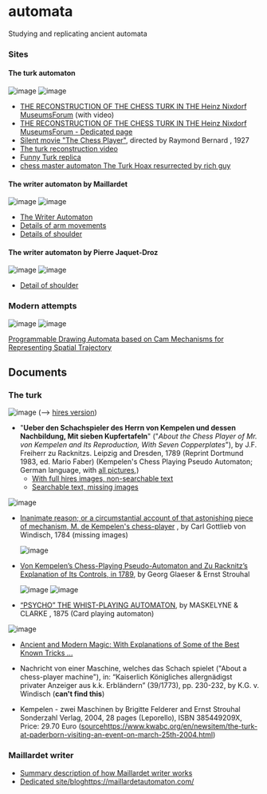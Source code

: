 # automata
Studying and replicating ancient automata

### Sites

#### The turk automaton
![image](https://github.com/jumpjack/automata/assets/1620953/6a9e4a07-4f8c-4838-b4fb-e484e664e693) 
![image](https://github.com/jumpjack/automata/assets/1620953/8509f8f2-4437-4fd2-ae6d-a44a85a83567)  

- [THE RECONSTRUCTION OF THE CHESS TURK IN THE Heinz Nixdorf MuseumsForum](https://www.hnf.de/en/permanent-exhibition/exhibition-areas/the-mechanization-of-information-technology/early-automatons-miracles-of-technology/the-reconstruction-of-the-hnfs-chess-turk.html#:~:text=The%20reconstruction%20of%20the%20Chess,Fromme%20to%20reconstruct%20the%20device.) (with video)
- [THE RECONSTRUCTION OF THE CHESS TURK IN THE Heinz Nixdorf MuseumsForum - Dedicated page](https://www.kwabc.org/en/newsitem/the-turk-at-paderborn-visiting-an-event-on-march-25th-2004.html)
- [Silent movie "The Chess Player"](https://www.youtube.com/watch?v=7W_kQsO6MPc), directed by Raymond Bernard , 1927
- [The turk reconstruction video](https://www.youtube.com/watch?v=RdT4yG8wczQ)
- [Funny Turk replica](https://www.youtube.com/watch?v=4mVtcGDpuy8)
- [chess master automaton The Turk Hoax resurrected by rich guy](https://www.youtube.com/watch?v=lfDDcaewlZU)

 #### The writer automaton by Maillardet
![image](https://github.com/jumpjack/automata/assets/1620953/f7152245-6cc1-44c9-b359-ec7f57a6267e) ![image](https://github.com/jumpjack/automata/assets/1620953/3e2bd9e0-2cf1-44eb-bab1-a7a3bb0e0b97)

- [The Writer Automaton](https://www.youtube.com/watch?v=OehTO9l1Hp8)
- [Details of arm movements](https://youtu.be/zpJEP6O6-Ho?t=54)
- [Details of shoulder](https://www.youtube.com/watch?v=Nx-aU7Lp2-4)

#### The writer automaton by Pierre Jaquet-Droz
![image](https://github.com/jumpjack/automata/assets/1620953/722339e9-7631-4c41-a7b4-98353989b154) ![image](https://github.com/jumpjack/automata/assets/1620953/8de5f423-776c-47fa-8dd9-50ecb0a8b4f1)

- [Detail of shoulder](https://aahs.org.au/the-writer/)

### Modern attempts
![image](https://github.com/jumpjack/automata/assets/1620953/411085e3-68b4-4e30-aac4-c9ba2ae13fad)  ![image](https://github.com/jumpjack/automata/assets/1620953/20756f67-3cdf-4525-9293-3e7bdaa76752)




[Programmable Drawing Automata based on Cam Mechanisms for Representing Spatial Trajectory](https://www.youtube.com/watch?v=7BnBH7b16rk)


## Documents

### The turk
![image](https://github.com/jumpjack/automata/assets/1620953/b5ba5ee6-e29e-469a-8580-7df105f992eb)  (--> [hires version](https://www.digi-hub.de/viewer/!image/BV041097321/67/))

- "**Ueber den Schachspieler des Herrn von Kempelen und dessen Nachbildung,  Mit sieben Kupfertafeln**"  ("*About the Chess Player of Mr. von Kempelen and Its Reproduction, With Seven Copperplates*"), by J.F. Freiherr zu Racknitzs. Leipzig and Dresden, 1789 (Reprint Dortmund 1983, ed. Mario Faber) (Kempelen's Chess Playing Pseudo Automaton; German language, with [all pictures](https://www.digi-hub.de/viewer/api/v1/records/BV041097321/sections/LOG_0011/pdf/),) 
    - [With full hires images, non-searchable text](https://www.digi-hub.de/viewer/thumbs/BV041097321/1/)
    - [Searchable text, missing images](https://babel.hathitrust.org/cgi/pt?id=hvd.hn5r4k&seq=57&view=thumb)
 
      
![image](https://github.com/jumpjack/automata/assets/1620953/a2f78a2c-fa48-43d7-b2a4-de3823f9c7f9)

- [Inanimate reason; or a circumstantial account of that astonishing piece of mechanism, M. de Kempelen's chess-player](https://archive.org/details/bim_eighteenth-century_briefe-uber-den-schachs_windisch-carl-gottlieb-_1784/mode/1up)  , by Carl Gottlieb von Windisch, 1784 (missing images)
  

  ![image](https://github.com/jumpjack/automata/assets/1620953/0e7f13a2-9528-4c63-8d99-2cc6139d9572)

- [Von Kempelen’s Chess-Playing Pseudo-Automaton and Zu Racknitz’s Explanation of Its Controls, in 1789](https://archive.org/details/kempelens-chess-playing-pseudo-automaton), by Georg Glaeser & Ernst Strouhal


  ![image](https://github.com/jumpjack/automata/assets/1620953/e6032f4b-cf50-4c84-a1c9-2b72f3880902)  ![image](https://github.com/jumpjack/automata/assets/1620953/9562f852-a70f-4f01-ac88-e11024124372)


-  [“PSYCHO” THE WHIST-PLAYING AUTOMATON](https://cyberneticzoo.com/not-quite-robots/1875-psycho-the-whist-playing-automaton-maskelyne-clarke-british/), by MASKELYNE & CLARKE , 1875  (Card playing automaton)


![image](https://github.com/jumpjack/automata/assets/1620953/ddd366c9-f5f4-4003-bab7-5fbc0d91d86d)

- [Ancient and Modern Magic: With Explanations of Some of the Best Known Tricks ...](https://books.google.it/books?id=F0MCAAAAQAAJ&pg=PA58&dq=psycho+MASKELYNE&hl=it&newbks=1&newbks_redir=0&sa=X&ved=2ahUKEwiejfCcofiCAxV_hP0HHcmJBQc4ChDoAXoECAQQAg#v=onepage&q&f=false) 

  
-  Nachricht von einer Maschine, welches das Schach spielet ("About a chess-player machine"), in: “Kaiserlich Königliches allergnädigst privater Anzeiger aus k.k. Erbländern” (39/1773), pp. 230-232, by K.G. v. Windisch  (**can't find this**)

-  Kempelen - zwei Maschinen by Brigitte Felderer and Ernst Strouhal Sonderzahl Verlag, 2004, 28 pages (Leporello), ISBN 385449209X, Price: 29.70 Euro  ([source](https://www.kwabc.org/en/newsitem/the-turk-at-paderborn-visiting-an-event-on-march-25th-2004.html)https://www.kwabc.org/en/newsitem/the-turk-at-paderborn-visiting-an-event-on-march-25th-2004.html)

### Maillardet writer

- [Summary description of how Maillardet writer works](https://archive.nytimes.com/www.nytimes.com/interactive/2011/12/26/science/mechanical-memory.html)
- [Dedicated site/blog](https://maillardetautomaton.com/)https://maillardetautomaton.com/
  
